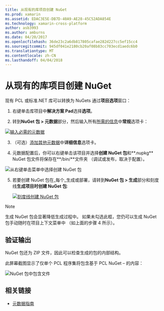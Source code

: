 ```yaml
---
title: 从现有的库项目创建 NuGet
ms.prod: xamarin
ms.assetid: EDAC3E5E-DB7D-40A9-AE28-45C52ADA854E
ms.technology: xamarin-cross-platform
author: asb3993
ms.author: amburns
ms.date: 04/20/2017
ms.openlocfilehash: 36de23c2a6db817805cafae282d227cc5ef15cc4
ms.sourcegitcommit: 945df041e2180cb20af08b83cc703ecd1aedc6b0
ms.translationtype: MT
ms.contentlocale: zh-CN
ms.lasthandoff: 04/04/2018
---
```

# <a name="creating-a-nuget-from-existing-library-projects"></a>从现有的库项目创建 NuGet

现有 PCL 或标准.NET 库可以转换为 NuGets 通过**项目选项**窗口：

1. 右键单击库项目中**解决方案 Pad**选择**选项**。

2. 转到**NuGet 包 > 元数据**部分，然后输入所有[所需的信息](~/cross-platform/app-fundamentals/nuget-multiplatform-libraries/metadata.md)中**常规**选项卡：

  [![](existing-library-images/existing-metadata-sml.png "输入必需的元数据")](existing-library-images/existing-metadata.png#lightbox)

3. （可选）[添加其他元数据](~/cross-platform/app-fundamentals/nuget-multiplatform-libraries/metadata.md)中**详细信息**选项卡。

4. 元数据配置后，你可以右键单击该项目并选择**创建 NuGet 包**和**.nupkg** NuGet 包文件将保存在**/bin/**文件夹 （调试或发布，取决于配置）。

  ![](existing-library-images/create-nuget-package.png "从右键单击菜单中选择创建 NuGet 包")

5. 若要创建 NuGet 包在_每个_生成或部署，请转到**NuGet 包 > 生成**部分和刻度线**生成项目时创建 NuGet 包**:

    [![](existing-library-images/existing-tickbox-sml.png "刻度线创建 NuGet 包")](existing-library-images/existing-tickbox.png#lightbox)

> [!NOTE]
> 生成 NuGet 包会显著降低生成过程中。 如果未勾选此框，您仍可以生成 NuGet 包手动随时在项目上下文菜单中 （如上面的步骤 4 所示）。

## <a name="verifying-the-output"></a>验证输出

NuGet 包还为 ZIP 文件，因此可以检查生成的包的内部结构。

此屏幕截图显示了仅单个 PCL 程序集将包含基于 PCL NuGet – 的内容：

![](existing-library-images/nuget-output.png "NuGet 包中包含文件")


## <a name="related-links"></a>相关链接

- [元数据指南](~/cross-platform/app-fundamentals/nuget-multiplatform-libraries/metadata.md)

